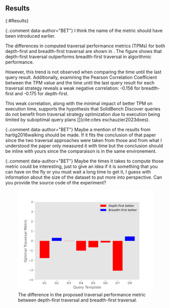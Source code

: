 ## Results
{:#Results}

{:.comment data-author="BET"} I think the name of the metric should have been introduced earlier.

The differences in computed traversal performance metrics (TPMs) for both depth-first and breadth-first traversal are shown in [](#figure-main).
The figure shows that depth-first traversal outperforms breadth-first traversal in algorithmic performance.

However, this trend is not observed when comparing the time until the last query result. 
Additionally, examining the Pearson Correlation Coefficient between the TPM value and the time until the last query result for each traversal strategy reveals a weak negative correlation: -0.156 for breadth-first and -0.175 for depth-first.

This weak correlation, along with the minimal impact of better TPM on execution time, supports the hypothesis that SolidBench Discover queries do not benefit from traversal strategy optimization due to execution being limited by suboptimal query plans [](cite:cites eschauzier2023does).

{:.comment data-author="BET"} Maybe a mention of the results from hartig2016walking should be made. If it fits the conclusion of that paper
since the two traversal approaches were taken from those and from what I understood the paper only measured it with time but the conclusion should be inline with yours since the comparaison is in the same environement.

{:.comment data-author="BET"} Maybe the times it takes to compute those metric could be interesting, just to give an idea if it is something that you can have on the fly or you must wait a long time to get it, I guess with information about the size of the dataset to put more into perspective.
Can you provide the source code of the experiment?

<figure id="figure-main">
<img src="figures/metric_difference.svg">
<figcaption markdown="block">
The difference in the proposed traversal performance metric between depth-first traversal and breadth-first traversal.
</figcaption>
</figure>

<!-- 

<figure id="figure-main">

<figure id="figure-main-1" class="subfigure">
<img src="figures/depth-first-metric.svg">
<figcaption markdown="block">
Subfigure 1
</figcaption>
</figure>

<figure id="figure-main-2" class="subfigure">
<img src="figures/breadth-first-metric.png" width="200">
<figcaption markdown="block">
Subfigure 2
</figcaption>
</figure>

<figcaption markdown="block">
Two figures
</figcaption>
</figure> -->

<!-- 
<span class="comment" data-author="RT">Figures need a legend for explaining the colors, and descriptions</span>

|      |      D1 |       D2 |       D3 |      D4 |      D5 |      D6 |      D7 |      D8 |
|:-----|--------:|---------:|---------:|--------:|--------:|--------:|--------:|--------:|
| mean | 3.05714 | 1.88286  | 1.48188  | 11.4157 | 8.56275 | 3.16885 | 9.8     | 1.43302 |
| std  | 1.64473 | 0.401009 | 0.352253 | 11.1215 | 8.28228 | 2.25602 | 7.60731 | 1.19184 |

|      |      D1 |       D2 |       D3 |      D4 |       D5 |      D6 |      D7 |       D8 |
|:-----|--------:|---------:|---------:|--------:|---------:|--------:|--------:|---------:|
| mean | 4.82857 | 1.57624  | 1.49423  | 12.4213 |  9.22745 | 3.33612 | 12.8667 | 0.980952 |
| std  | 4.42827 | 0.295887 | 0.393644 | 11.2035 | 10.291   | 2.14421 | 11.643  | 0.905814 |

<span class="comment" data-author="RT">What are the two tables about?</span>

<span class="comment" data-author="RT">Are the following enumeration todo's?</span>

1. Computed metric for depth first vs FIFO link prioritisation (possibly with time to compute the metric?)
2. Timing of the two methods to compare correlation between metric and execution time -->
